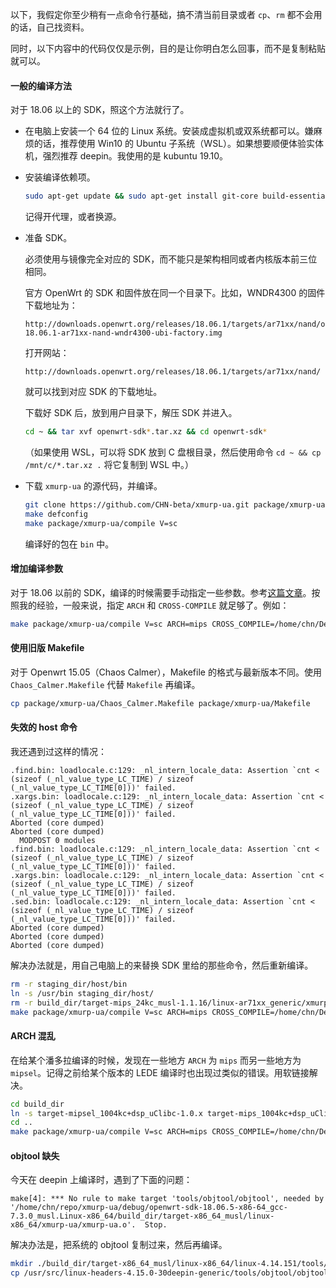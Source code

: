 以下，我假定你至少稍有一点命令行基础，搞不清当前目录或者 `cp`、`rm` 都不会用的话，自己找资料。

同时，以下内容中的代码仅仅是示例，目的是让你明白怎么回事，而不是复制粘贴就可以。

#### 一般的编译方法

对于 18.06 以上的 SDK，照这个方法就行了。

* 在电脑上安装一个 64 位的 Linux 系统。安装成虚拟机或双系统都可以。嫌麻烦的话，推荐使用 Win10 的 Ubuntu 子系统（WSL）。如果想要顺便体验实体机，强烈推荐 deepin。我使用的是 kubuntu 19.10。

* 安装编译依赖项。

  ```bash
  sudo apt-get update && sudo apt-get install git-core build-essential libssl-dev libncurses5-dev unzip gawk subversion mercurial ccache tar ssh
  ```

  记得开代理，或者换源。

* 准备 SDK。

  必须使用与镜像完全对应的 SDK，而不能只是架构相同或者内核版本前三位相同。

  官方 OpenWrt 的 SDK 和固件放在同一个目录下。比如，WNDR4300 的固件下载地址为：

  ```
  http://downloads.openwrt.org/releases/18.06.1/targets/ar71xx/nand/openwrt-18.06.1-ar71xx-nand-wndr4300-ubi-factory.img
  ```

  打开网站：

  ```
  http://downloads.openwrt.org/releases/18.06.1/targets/ar71xx/nand/
  ```

  就可以找到对应 SDK 的下载地址。

  下载好 SDK 后，放到用户目录下，解压 SDK 并进入。

  ```bash
  cd ~ && tar xvf openwrt-sdk*.tar.xz && cd openwrt-sdk*
  ```

  （如果使用 WSL，可以将 SDK 放到 C 盘根目录，然后使用命令 `cd ~ && cp /mnt/c/*.tar.xz .` 将它复制到 WSL 中。）

* 下载 `xmurp-ua` 的源代码，并编译。

  ```bash
  git clone https://github.com/CHN-beta/xmurp-ua.git package/xmurp-ua
  make defconfig
  make package/xmurp-ua/compile V=sc
  ```

  编译好的包在 `bin` 中。

#### 增加编译参数

对于 18.06 以前的 SDK，编译的时候需要手动指定一些参数。参考[这篇文章](https://blog.csdn.net/wr132/article/details/78946200)。按照我的经验，一般来说，指定 `ARCH` 和 `CROSS-COMPILE` 就足够了。例如：

```bash
make package/xmurp-ua/compile V=sc ARCH=mips CROSS_COMPILE=/home/chn/Desktop/lede-sdk-17.01.5-ar71xx-generic_gcc-5.4.0_musl-1.1.16.Linux-x86_64/staging_dir/toolchain-mips_24kc_gcc-5.4.0_musl-1.1.16/bin/mips-openwrt-linux-musl-
```

#### 使用旧版 Makefile

对于 Openwrt 15.05（Chaos Calmer），Makefile 的格式与最新版本不同。使用 `Chaos_Calmer.Makefile` 代替 `Makefile` 再编译。

```bash
cp package/xmurp-ua/Chaos_Calmer.Makefile package/xmurp-ua/Makefile
```

#### 失效的 host 命令

我还遇到过这样的情况：

```
.find.bin: loadlocale.c:129: _nl_intern_locale_data: Assertion `cnt < (sizeof (_nl_value_type_LC_TIME) / sizeof (_nl_value_type_LC_TIME[0]))' failed.
.xargs.bin: loadlocale.c:129: _nl_intern_locale_data: Assertion `cnt < (sizeof (_nl_value_type_LC_TIME) / sizeof (_nl_value_type_LC_TIME[0]))' failed.
Aborted (core dumped)
Aborted (core dumped)
  MODPOST 0 modules
.find.bin: loadlocale.c:129: _nl_intern_locale_data: Assertion `cnt < (sizeof (_nl_value_type_LC_TIME) / sizeof (_nl_value_type_LC_TIME[0]))' failed.
.xargs.bin: loadlocale.c:129: _nl_intern_locale_data: Assertion `cnt < (sizeof (_nl_value_type_LC_TIME) / sizeof (_nl_value_type_LC_TIME[0]))' failed.
.sed.bin: loadlocale.c:129: _nl_intern_locale_data: Assertion `cnt < (sizeof (_nl_value_type_LC_TIME) / sizeof (_nl_value_type_LC_TIME[0]))' failed.
Aborted (core dumped)
Aborted (core dumped)
Aborted (core dumped)
```

解决办法就是，用自己电脑上的来替换 SDK 里给的那些命令，然后重新编译。

```bash
rm -r staging_dir/host/bin
ln -s /usr/bin staging_dir/host/
rm -r build_dir/target-mips_24kc_musl-1.1.16/linux-ar71xx_generic/xmurp-ua
make package/xmurp-ua/compile V=sc ARCH=mips CROSS_COMPILE=/home/chn/Desktop/lede-sdk-17.01.5-ar71xx-generic_gcc-5.4.0_musl-1.1.16.Linux-x86_64/staging_dirtoolchain-mips_24kc_gcc-5.4.0_musl-1.1.16/bin/mips-openwrt-linux-musl-
```

#### ARCH 混乱

在给某个潘多拉编译的时候，发现在一些地方 `ARCH` 为 `mips` 而另一些地方为 `mipsel`。记得之前给某个版本的 LEDE 编译时也出现过类似的错误。用软链接解决。

```bash
cd build_dir
ln -s target-mipsel_1004kc+dsp_uClibc-1.0.x target-mips_1004kc+dsp_uClibc-1.0.x
cd ..
make package/xmurp-ua/compile V=sc ARCH=mips CROSS_COMPILE=/home/chn/Desktop/PandoraBox-SDK-ralink-mt7621_gcc-5.5.0_uClibc-1.0.x.Linux-x86_64-2019-02-01-git-0231ad4b5/staging_dir/toolchain-mipsel_1004kc+dsp_gcc-5.5.0_uClibc-1.0.x/bin/mipsel-openwrt-linux-
```

#### objtool 缺失

今天在 deepin 上编译时，遇到了下面的问题：

```
make[4]: *** No rule to make target 'tools/objtool/objtool', needed by '/home/chn/repo/xmurp-ua/debug/openwrt-sdk-18.06.5-x86-64_gcc-7.3.0_musl.Linux-x86_64/build_dir/target-x86_64_musl/linux-x86_64/xmurp-ua/xmurp-ua.o'.  Stop.
```

解决办法是，把系统的 objtool 复制过来，然后再编译。

```bash
mkdir ./build_dir/target-x86_64_musl/linux-x86_64/linux-4.14.151/tools/objtool
cp /usr/src/linux-headers-4.15.0-30deepin-generic/tools/objtool/objtool ./build_dir/target-x86_64_musl/linux-x86_64/linux-4.14.151/tools/objtool/
```